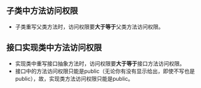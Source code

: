 

## 子类中方法访问权限
- 子类重写父类方法时，访问权限要**大于等于**父类方法访问权限。

## 接口实现类中方法访问权限
- 实现类中重写接口抽象方法时，访问权限要**大于等于**接口方法访问权限。
- 接口中的方法访问权限只能是public（无论你有没有显示给出，即使不写也是public），故，实现类方法访问权限只能是public。